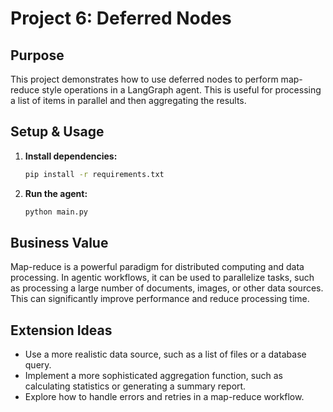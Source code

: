 # Project 6: Deferred Nodes

## Purpose
This project demonstrates how to use deferred nodes to perform map-reduce style operations in a LangGraph agent. This is useful for processing a list of items in parallel and then aggregating the results.

## Setup & Usage
1.  **Install dependencies:**
    ```bash
    pip install -r requirements.txt
    ```
2.  **Run the agent:**
    ```bash
    python main.py
    ```

## Business Value
Map-reduce is a powerful paradigm for distributed computing and data processing. In agentic workflows, it can be used to parallelize tasks, such as processing a large number of documents, images, or other data sources. This can significantly improve performance and reduce processing time.

## Extension Ideas
*   Use a more realistic data source, such as a list of files or a database query.
*   Implement a more sophisticated aggregation function, such as calculating statistics or generating a summary report.
*   Explore how to handle errors and retries in a map-reduce workflow.
